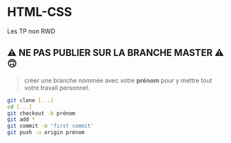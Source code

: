 # HTML-CSS
Les TP non RWD

## :warning: NE PAS PUBLIER SUR LA BRANCHE MASTER :warning: :upside_down_face:

> créer une branche nommée avec votre **prénom** pour y mettre tout votre travail personnel.

```sh
git clone [...]
cd [...]
git checkout -b prénom
git add *
git commit -m 'first commit'
git push -u origin prénom
```
